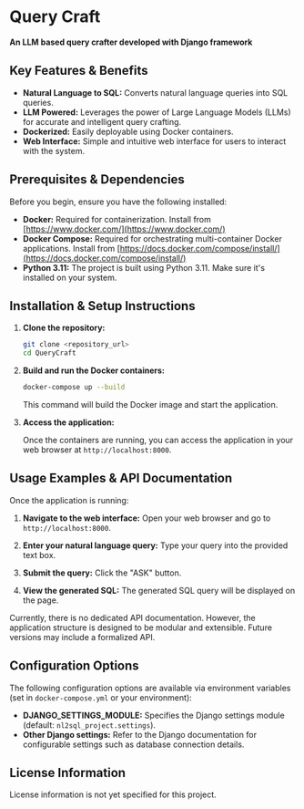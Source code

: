 # Query Craft
 **An LLM based query crafter developed with Django framework**

## Key Features & Benefits

*   **Natural Language to SQL:** Converts natural language queries into SQL queries.
*   **LLM Powered:** Leverages the power of Large Language Models (LLMs) for accurate and intelligent query crafting.
*   **Dockerized:** Easily deployable using Docker containers.
*   **Web Interface:** Simple and intuitive web interface for users to interact with the system.

## Prerequisites & Dependencies

Before you begin, ensure you have the following installed:

*   **Docker:**  Required for containerization.  Install from [https://www.docker.com/](https://www.docker.com/)
*   **Docker Compose:** Required for orchestrating multi-container Docker applications. Install from [https://docs.docker.com/compose/install/](https://docs.docker.com/compose/install/)
*   **Python 3.11:**  The project is built using Python 3.11. Make sure it's installed on your system.

## Installation & Setup Instructions

1.  **Clone the repository:**

    ```bash
    git clone <repository_url>
    cd QueryCraft
    ```

2.  **Build and run the Docker containers:**

    ```bash
    docker-compose up --build
    ```

    This command will build the Docker image and start the application.

3.  **Access the application:**

    Once the containers are running, you can access the application in your web browser at `http://localhost:8000`.

## Usage Examples & API Documentation

Once the application is running:

1.  **Navigate to the web interface:** Open your web browser and go to `http://localhost:8000`.

2.  **Enter your natural language query:** Type your query into the provided text box.

3.  **Submit the query:** Click the "ASK" button.

4.  **View the generated SQL:** The generated SQL query will be displayed on the page.

Currently, there is no dedicated API documentation. However, the application structure is designed to be modular and extensible. Future versions may include a formalized API.

## Configuration Options

The following configuration options are available via environment variables (set in `docker-compose.yml` or your environment):

*   **DJANGO_SETTINGS_MODULE:** Specifies the Django settings module (default: `nl2sql_project.settings`).
*   **Other Django settings:** Refer to the Django documentation for configurable settings such as database connection details.


## License Information
License information is not yet specified for this project.
